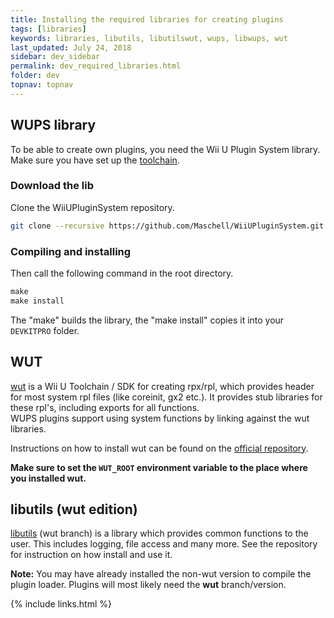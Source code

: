 ```yaml
---
title: Installing the required libraries for creating plugins
tags: [libraries]
keywords: libraries, libutils, libutilswut, wups, libwups, wut
last_updated: July 24, 2018
sidebar: dev_sidebar
permalink: dev_required_libraries.html
folder: dev
topnav: topnav
---
```


## WUPS library
To be able to create own plugins, you need the Wii U Plugin System library.
Make sure you have set up the [toolchain](dev_toolchain_setup).

### Download the lib
Clone the WiiUPluginSystem repository.

```Bash
git clone --recursive https://github.com/Maschell/WiiUPluginSystem.git
```

### Compiling and installing
Then call the following command in the root directory.
```Makefile
make
make install
```
The "make" builds the library, the "make install" copies it into your `DEVKITPRO` folder.

## WUT
[wut](https://github.com/decaf-emu/wut) is a Wii U Toolchain / SDK for creating rpx/rpl, which provides header for most system 
rpl files (like coreinit, gx2 etc.). It provides stub libraries for these rpl's, including exports for all functions.  
WUPS plugins support using system functions by linking against the wut libraries.  
  
Instructions on how to install wut can be found on the [official repository](https://github.com/decaf-emu/wut).

**Make sure to set the `WUT_ROOT` environment variable to the place where you installed wut.**

## libutils (wut edition)
[libutils](https://github.com/Maschell/libutils/tree/wut) (wut branch) is a library which provides common functions to the user. 
This includes logging, file access and many more. See the repository for instruction on how install and use it.  

**Note:** You may have already installed the non-wut version to compile the plugin loader. 
Plugins will most likely need the **wut** branch/version. 

{% include links.html %}
